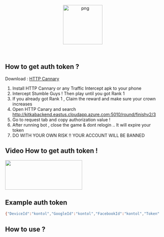 <p align="center">
<img src="https://i.pinimg.com/736x/9c/1a/7b/9c1a7b98ba1e02023393846c9509c587.jpg" alt="png" width="128" height="128"/>
</p>
<br>

## How to get auth token ?
Download : [HTTP Cannary](https://apkcombo.com/id/httpcanary-http-sniffer-capture-analysis/com.guoshi.httpcanary)
1. Install HTTP Cannary or any Traffic Intercept apk to your phone
2. Intercept Stumble Guys ! Then play until you got Rank 1
3. If you already got Rank 1 , Claim the reward and make sure your crown increases
4. Open HTTP Canary and search http://kitkabackend.eastus.cloudapp.azure.com:5010/round/finishv2/3
5. Go to request tab and copy authorization value !
6. After running bot , close the game & dont relogin .. It will expire your token
7. DO WITH YOUR OWN RISK !! YOUR ACCOUNT WILL BE BANNED

## Video How to get auth token !
<a href="https://streamable.com/pa7o9f">
  <img src="https://i.ibb.co/Wvjz7XS/click-removebg-preview.png" width="250" height="96">
</a>

## Example auth token

```sh
{"DeviceId":"kontol","GoogleId":"kontol","FacebookId":"kontol","Token":"kontol","Timestamp":69696969,"Hash":"kontol"}
```

## How to use ?